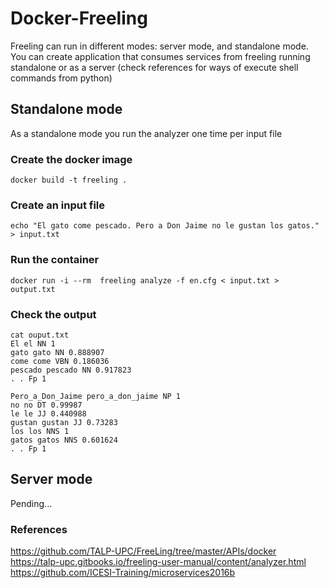 # Docker-Freeling

Freeling can run in different modes: server mode, and standalone mode. You can create application that consumes services from freeling running standalone or as a server (check references for ways of execute shell commands from python)  

## Standalone mode
As a standalone mode you run the analyzer one time per input file

### Create the docker image

```
docker build -t freeling .
```

### Create an input file

```
echo "El gato come pescado. Pero a Don Jaime no le gustan los gatos." > input.txt
```

### Run the container

```
docker run -i --rm  freeling analyze -f en.cfg < input.txt > output.txt
```

### Check the output

```
cat ouput.txt
El el NN 1
gato gato NN 0.888907
come come VBN 0.186036
pescado pescado NN 0.917823
. . Fp 1

Pero_a_Don_Jaime pero_a_don_jaime NP 1
no no DT 0.99987
le le JJ 0.440988
gustan gustan JJ 0.73283
los los NNS 1
gatos gatos NNS 0.601624
. . Fp 1
```

## Server mode
Pending...

### References
https://github.com/TALP-UPC/FreeLing/tree/master/APIs/docker  
https://talp-upc.gitbooks.io/freeling-user-manual/content/analyzer.html  
https://github.com/ICESI-Training/microservices2016b
